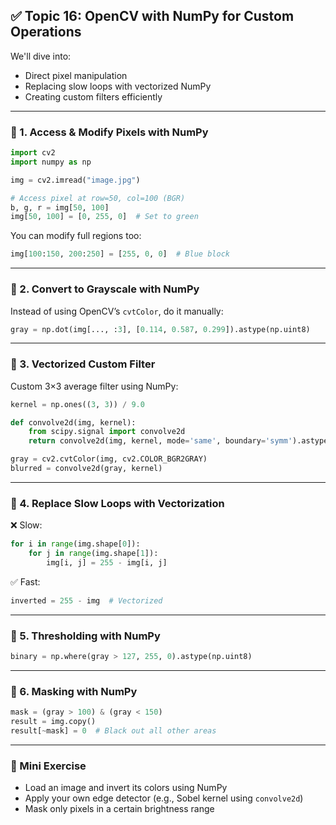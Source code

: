 ## ✅ Topic 16: OpenCV with NumPy for Custom Operations

We'll dive into:

* Direct pixel manipulation
* Replacing slow loops with vectorized NumPy
* Creating custom filters efficiently

---

### 🔹 1. Access & Modify Pixels with NumPy

```python
import cv2
import numpy as np

img = cv2.imread("image.jpg")

# Access pixel at row=50, col=100 (BGR)
b, g, r = img[50, 100]
img[50, 100] = [0, 255, 0]  # Set to green
```

You can modify full regions too:

```python
img[100:150, 200:250] = [255, 0, 0]  # Blue block
```

---

### 🔹 2. Convert to Grayscale with NumPy

Instead of using OpenCV’s `cvtColor`, do it manually:

```python
gray = np.dot(img[..., :3], [0.114, 0.587, 0.299]).astype(np.uint8)
```

---

### 🔹 3. Vectorized Custom Filter

Custom 3×3 average filter using NumPy:

```python
kernel = np.ones((3, 3)) / 9.0

def convolve2d(img, kernel):
    from scipy.signal import convolve2d
    return convolve2d(img, kernel, mode='same', boundary='symm').astype(np.uint8)

gray = cv2.cvtColor(img, cv2.COLOR_BGR2GRAY)
blurred = convolve2d(gray, kernel)
```

---

### 🔹 4. Replace Slow Loops with Vectorization

❌ Slow:

```python
for i in range(img.shape[0]):
    for j in range(img.shape[1]):
        img[i, j] = 255 - img[i, j]
```

✅ Fast:

```python
inverted = 255 - img  # Vectorized
```

---

### 🔹 5. Thresholding with NumPy

```python
binary = np.where(gray > 127, 255, 0).astype(np.uint8)
```

---

### 🔹 6. Masking with NumPy

```python
mask = (gray > 100) & (gray < 150)
result = img.copy()
result[~mask] = 0  # Black out all other areas
```

---

### 🧪 Mini Exercise

* Load an image and invert its colors using NumPy
* Apply your own edge detector (e.g., Sobel kernel using `convolve2d`)
* Mask only pixels in a certain brightness range
